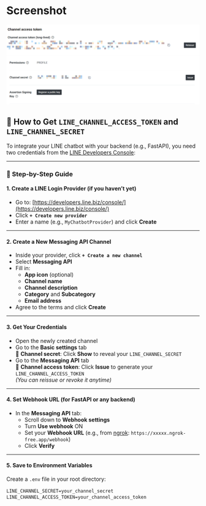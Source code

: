 # Screenshot

![Alt text](https://github.com/tingchihc/LINE-Agent/blob/3509ed4ffd1fc32c3cfa093f59fcc15688845e97/images/access%20token.png)
![Alt text](https://github.com/tingchihc/LINE-Agent/blob/901c43203240b8c36caea63bac244272510b2106/images/channel%20secret.png)

## 🔑 How to Get `LINE_CHANNEL_ACCESS_TOKEN` and `LINE_CHANNEL_SECRET`

To integrate your LINE chatbot with your backend (e.g., FastAPI), you need two credentials from the [LINE Developers Console](https://developers.line.biz/console/):

---

### 📘 Step-by-Step Guide

#### 1. Create a LINE Login Provider (if you haven’t yet)

- Go to: [https://developers.line.biz/console/](https://developers.line.biz/console/)
- Click **`+ Create new provider`**
- Enter a name (e.g., `MyChatbotProvider`) and click **Create**

---

#### 2. Create a New Messaging API Channel

- Inside your provider, click **`+ Create a new channel`**
- Select **Messaging API**
- Fill in:
  - **App icon** (optional)
  - **Channel name**
  - **Channel description**
  - **Category** and **Subcategory**
  - **Email address**
- Agree to the terms and click **Create**

---

#### 3. Get Your Credentials

- Open the newly created channel
- Go to the **Basic settings** tab  
  🔐 **Channel secret**: Click **Show** to reveal your `LINE_CHANNEL_SECRET`
- Go to the **Messaging API** tab  
  🔑 **Channel access token**: Click **Issue** to generate your `LINE_CHANNEL_ACCESS_TOKEN`  
  _(You can reissue or revoke it anytime)_

---

#### 4. Set Webhook URL (for FastAPI or any backend)

- In the **Messaging API** tab:
  - Scroll down to **Webhook settings**
  - Turn **Use webhook** ON
  - Set your **Webhook URL** (e.g., from [ngrok](https://ngrok.com/): `https://xxxxx.ngrok-free.app/webhook`)
  - Click **Verify**

---

#### 5. Save to Environment Variables

Create a `.env` file in your root directory:

```env
LINE_CHANNEL_SECRET=your_channel_secret
LINE_CHANNEL_ACCESS_TOKEN=your_channel_access_token
